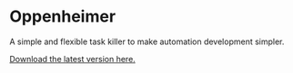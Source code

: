 # Oppenheimer
A simple and flexible task killer to make automation development simpler. 

<a href="https://github.com/adamdthomas/Oppenheimer/raw/master/Oppenheimer%201.7.2.zip">Download the latest version here.</a>
